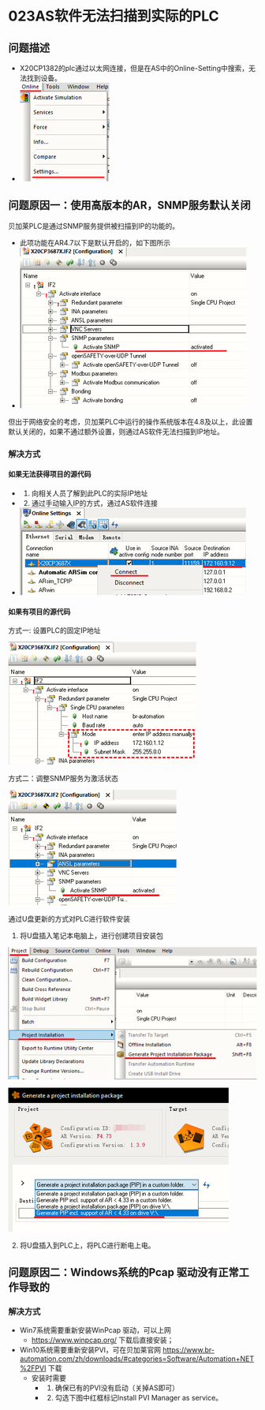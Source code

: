 # 023AS软件无法扫描到实际的PLC
## 问题描述

- X20CP1382的plc通过以太网连接，但是在AS中的Online-Setting中搜索，无法找到设备。
- ![Img](./FILES/023AS软件无法扫描到实际的PLC.md/img-20220604193748.png)


## 问题原因一：使用高版本的AR，SNMP服务默认关闭
贝加莱PLC是通过SNMP服务提供被扫描到IP的功能的。

- 此项功能在AR4.7以下是默认开启的，如下图所示
- ![Img](./FILES/023AS软件无法扫描到实际的PLC.md/img-20220604194053.png)


但出于网络安全的考虑，贝加莱PLC中运行的操作系统版本在4.8及以上，此设置默认关闭的，如果不通过额外设置，则通过AS软件无法扫描到IP地址。

### 解决方式
#### 如果无法获得项目的源代码

- 1. 向相关人员了解到此PLC的实际IP地址
- 2. 通过手动输入IP的方式，通过AS软件连接
- ![Img](./FILES/023AS软件无法扫描到实际的PLC.md/img-20220604194521.png)

#### 如果有项目的源代码
方式一: 设置PLC的固定IP地址

![Img](./FILES/023AS软件无法扫描到实际的PLC.md/img-20220604194630.png)

方式二：调整SNMP服务为激活状态

![Img](./FILES/023AS软件无法扫描到实际的PLC.md/img-20220604194721.png)

通过U盘更新的方式对PLC进行软件安装

1. 将U盘插入笔记本电脑上，进行创建项目安装包

![Img](./FILES/023AS软件无法扫描到实际的PLC.md/img-20220604195026.png)

![Img](./FILES/023AS软件无法扫描到实际的PLC.md/img-20220604195029.png)

2. 将U盘插入到PLC上，将PLC进行断电上电。

## 问题原因二：Windows系统的Pcap 驱动没有正常工作导致的

### 解决方式
- Win7系统需要重新安装WinPcap 驱动，可以上网 
    - https://www.winpcap.org/ 下载后直接安装；
- Win10系统需要重新安装PVI，可在贝加莱官网 https://www.br-automation.com/zh/downloads/#categories=Software/Automation+NET%2FPVI 下载
    - 安装时需要 
        - 1. 确保已有的PVI没有启动（关掉AS即可）
        - 2. 勾选下图中红框标记Install PVI Manager as service。
